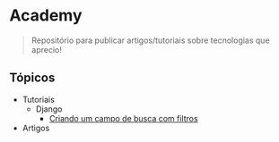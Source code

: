 # Academy

> Repositório para publicar artigos/tutoriais sobre tecnologias que aprecio!

## Tópicos

* Tutoriais
    * Django
        * [Criando um campo de busca com filtros](https://github.com/jgmartinss/academy/blob/master/tutorials/django/t01/criando_campo_de_busca_com_filtros.md) 
* Artigos
